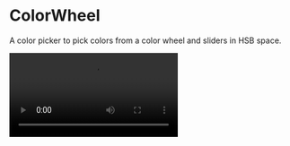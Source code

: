 # ColorWheel

A color picker to pick colors from a color wheel and sliders in HSB space.

![Color Wheel - Demo](/videos/colorwheel_demo.mp4)
